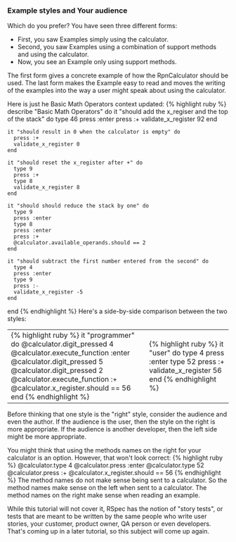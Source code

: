 
### Example styles and Your audience
Which do you prefer? You have seen three different forms:
* First, you saw Examples simply using the calculator.
* Second, you saw Examples using a combination of support methods and using the calculator.
* Now, you see an Example only using support methods.

The first form gives a concrete example of how the RpnCalculator should be used. The last form makes the Example easy to read and moves the writing of the examples into the way a user might speak about using the calculator.

Here is just he Basic Math Operators context updated:
{% highlight ruby %}
  describe "Basic Math Operators" do
    it "should add the x_regiser and the top of the stack" do
      type 46
      press :enter
      press :+
      validate_x_register 92
    end

    it "should result in 0 when the calculator is empty" do
      press :+
      validate_x_register 0
    end

    it "should reset the x_register after +" do
      type 9
      press :+
      type 8
      validate_x_register 8
    end

    it "should should reduce the stack by one" do
      type 9
      press :enter
      type 8
      press :enter
      press :+
      @calculator.available_operands.should == 2
    end

    it "should subtract the first number entered from the second" do
      type 4
      press :enter
      type 9
      press :-
      validate_x_register -5
    end
  end
{% endhighlight %}
Here's a side-by-side comparison between the two styles:

<table>
    <tr>
    <td>
{% highlight  ruby %}
it "programmer" do
  @calculator.digit_pressed 4
  @calculator.execute_function :enter
  @calculator.digit_pressed 5
  @calculator.digit_pressed 2    
  @calculator.execute_function :+
  @calculator.x_register.should == 56
end
{% endhighlight %}
    </td>
    <td>    
{% highlight  ruby %}
it "user" do
  type 4
  press :enter
  type 52
  press :+
  validate_x_register 56
end
{% endhighlight %}
    </td>
    </tr>
</table>

Before thinking that one style is the "right" style, consider the audience and even the author. If the audience is the user, then the style on the right is more appropriate. If the audience is another developer, then the left side might be more appropriate.</span>

You might think that using the methods names on the right for your calculator is an option. However, that won't look correct:
{% highlight ruby %}
  @calculator.type 4
  @calculator.press :enter
  @calculator.type 52
  @calculator.press :+
  @calculator.x_register.should == 56
{% endhighlight %}
The method names do not make sense being sent to a calculator. So the method names make sense on the left when sent to a calculator. The method names on the right make sense when reading an example. 

While this tutorial will not cover it, RSpec has the notion of "story tests", or tests that are meant to be written by the same people who write user stories, your customer, product owner, QA person or even developers. That's coming up in a later tutorial, so this subject will come up again.
 
